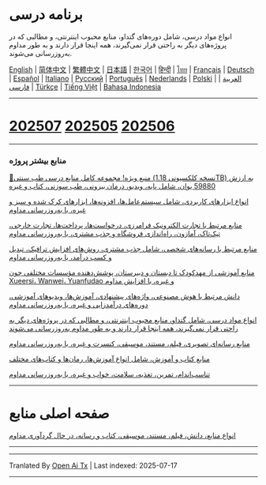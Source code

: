 # برنامه درسی

انواع مواد درسی، شامل دوره‌های گتداو، منابع محبوب اینترنتی، و مطالبی که در پروژه‌های دیگر به راحتی قرار نمی‌گیرند، همه اینجا قرار دارند و به طور مداوم به‌روزرسانی می‌شوند.


[English](https://openaitx.github.io/view.html?user=mswnlz&project=curriculum&lang=en) | [简体中文](https://openaitx.github.io/view.html?user=mswnlz&project=curriculum&lang=zh-CN) | [繁體中文](https://openaitx.github.io/view.html?user=mswnlz&project=curriculum&lang=zh-TW) | [日本語](https://openaitx.github.io/view.html?user=mswnlz&project=curriculum&lang=ja) | [한국어](https://openaitx.github.io/view.html?user=mswnlz&project=curriculum&lang=ko) | [हिन्दी](https://openaitx.github.io/view.html?user=mswnlz&project=curriculum&lang=hi) | [ไทย](https://openaitx.github.io/view.html?user=mswnlz&project=curriculum&lang=th) | [Français](https://openaitx.github.io/view.html?user=mswnlz&project=curriculum&lang=fr) | [Deutsch](https://openaitx.github.io/view.html?user=mswnlz&project=curriculum&lang=de) | [Español](https://openaitx.github.io/view.html?user=mswnlz&project=curriculum&lang=es) | [Italiano](https://openaitx.github.io/view.html?user=mswnlz&project=curriculum&lang=it) | [Русский](https://openaitx.github.io/view.html?user=mswnlz&project=curriculum&lang=ru) | [Português](https://openaitx.github.io/view.html?user=mswnlz&project=curriculum&lang=pt) | [Nederlands](https://openaitx.github.io/view.html?user=mswnlz&project=curriculum&lang=nl) | [Polski](https://openaitx.github.io/view.html?user=mswnlz&project=curriculum&lang=pl) | [العربية](https://openaitx.github.io/view.html?user=mswnlz&project=curriculum&lang=ar) | [فارسی](https://openaitx.github.io/view.html?user=mswnlz&project=curriculum&lang=fa) | [Türkçe](https://openaitx.github.io/view.html?user=mswnlz&project=curriculum&lang=tr) | [Tiếng Việt](https://openaitx.github.io/view.html?user=mswnlz&project=curriculum&lang=vi) | [Bahasa Indonesia](https://openaitx.github.io/view.html?user=mswnlz&project=curriculum&lang=id)

-------------------

# [202507](https://raw.githubusercontent.com/mswnlz/curriculum/main/202507.md) [202505](https://raw.githubusercontent.com/mswnlz/curriculum/main/202505.md) [202506](https://raw.githubusercontent.com/mswnlz/curriculum/main/202506.md)

---------------
### منابع بیشتر پروژه

[🎁منبع ویژه! مجموعه کامل منابع درسی طب سنتی (نسخه کلکسیونی 1.18TB) به ارزش 59880 یوان، شامل پایه، ویدیو، درمان بیرونی، طب سوزنی، کتاب و غیره](https://github.com/mswnlz/chinese-traditional)

[انواع ابزارهای کاربردی، شامل سیستم‌عامل‌ها، افزونه‌ها، ابزارهای کرک شده و سبز و غیره، با به‌روزرسانی مداوم](https://github.com/mswnlz/tools)


[منابع مرتبط با تجارت الکترونیک فرامرزی، درخواست‌ها، پرداخت‌ها، تجارت خارجی، تیک‌تاک، آمازون، راه‌اندازی فروشگاه و جذب مشتری، با به‌روزرسانی مداوم](https://github.com/mswnlz/cross-border)

[منابع مرتبط با رسانه‌های شخصی، شامل جذب مشتری، روش‌های افزایش ترافیک، تبدیل و کسب درآمد، با به‌روزرسانی مداوم](https://github.com/mswnlz/self-media)

[ منابع آموزشی از مهدکودک تا دبستان و دبیرستان، پوشش‌دهنده مؤسسات مختلفی چون Xueersi، Wanwei، Yuanfudao و غیره، با افزایش مداوم](https://github.com/mswnlz/edu-knowlege)

[دانش مرتبط با هوش مصنوعی، واژه‌های پیشنهادی، آموزش‌ها، ویدیوهای آموزشی، دوره‌های درآمدزایی و غیره، با به‌روزرسانی مداوم](https://github.com/mswnlz/AIknowledge)

[انواع مواد درسی، شامل گتداو، منابع محبوب اینترنتی، و مطالبی که در پروژه‌های دیگر به راحتی قرار نمی‌گیرند، همه اینجا قرار دارند و به طور مداوم به‌روزرسانی می‌شوند](https://github.com/mswnlz/curriculum)

[منابع رسانه‌ای تصویری، فیلم، مستند، موسیقی، کنسرت و غیره، با به‌روزرسانی مداوم](https://github.com/mswnlz/movies)

[منابع کتاب و آموزش، شامل انواع آموزش‌ها، رمان‌ها و کتاب‌های مختلف](https://github.com/mswnlz/book)

[تناسب‌اندام، تمرین، تغذیه، سلامت، خواب و غیره، با به‌روزرسانی مداوم](https://github.com/mswnlz/healthy)

---------------

# صفحه اصلی منابع
[انواع منابع، دانش، فیلم، مستند، موسیقی، کتاب و رسانه، در حال گردآوری مداوم](https://github.com/mswnlz)

---------------


---

Tranlated By [Open Ai Tx](https://github.com/OpenAiTx/OpenAiTx) | Last indexed: 2025-07-17

---